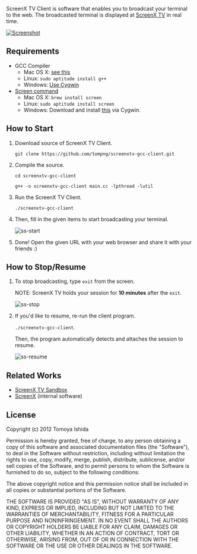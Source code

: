ScreenX TV Client is software that enables you to broadcast your terminal to the web. 
The broadcasted terminal is displayed at [ScreenX TV](http://screenx.tv) in real time.

[![Screenshot](https://raw.github.com/tompng/screenxtv-gcc-client/master/images/ss-screenxtv.png)](http://screenx.tv)

## Requirements

- GCC Compiler
  - Mac OS X: [see this](http://stackoverflow.com/questions/9353444/how-to-use-install-gcc-on-mac-os-x-10-8-xcode-4-4)
  - Linux: `sudo aptitude install g++`
  - Windows: [Use Cygwin](http://www.eecg.utoronto.ca/~aamodt/ece242/cygwin.html)
- [Screen command](http://www.gnu.org/software/screen/)
  - Mac OS X: `brew install screen`
  - Linux: `sudo aptitude install screen`
  - Windows: Download and install [this](http://directory.fsf.org/wiki/Screen) via Cygwin.

## How to Start

1. Download source of ScreenX TV Client.

   `git clone https://github.com/tompng/screenxtv-gcc-client.git`
   
2. Compile the source.

   `cd screenxtv-gcc-client`

   `g++ -o screenxtv-gcc-client main.cc -lpthread -lutil`
   
3. Run the ScreenX TV Client.

   `./screenxtv-gcc-client`

4. Then, fill in the given items to start broadcasting your terminal.

   ![ss-start](https://raw.github.com/tompng/screenxtv-gcc-client/master/images/ss-start.png)

5. Done! Open the given URL with your web browser and share it with your friends :)


## How to Stop/Resume

1. To stop broadcasting, type `exit` from the screen.

   NOTE: ScreenX TV holds your session for __10 minutes__ after the `exit`. 
   
   ![ss-stop](https://raw.github.com/tompng/screenxtv-gcc-client/master/images/ss-stop.png)

2. If you'd like to resume, re-run the client program.

   `./screenxtv-gcc-client`.

   Then, the program automatically detects and attaches the session to resume.
   
   ![ss-resume](https://raw.github.com/tompng/screenxtv-gcc-client/master/images/ss-resume.png)

## Related Works

- [ScreenX TV Sandbox](https://github.com/yasulab/screenxtv-sandbox)
- [ScreenX](https://github.com/tompng/screenx) (internal software)

## License

Copyright (c) 2012 Tomoya Ishida

Permission is hereby granted, free of charge, to any person obtaining a copy of this software and associated documentation files (the "Software"), to deal in the Software without restriction, including without limitation the rights to use, copy, modify, merge, publish, distribute, sublicense, and/or sell copies of the Software, and to permit persons to whom the Software is furnished to do so, subject to the following conditions:

The above copyright notice and this permission notice shall be included in all copies or substantial portions of the Software.

THE SOFTWARE IS PROVIDED "AS IS", WITHOUT WARRANTY OF ANY KIND, EXPRESS OR IMPLIED, INCLUDING BUT NOT LIMITED TO THE WARRANTIES OF MERCHANTABILITY, FITNESS FOR A PARTICULAR PURPOSE AND NONINFRINGEMENT. IN NO EVENT SHALL THE AUTHORS OR COPYRIGHT HOLDERS BE LIABLE FOR ANY CLAIM, DAMAGES OR OTHER LIABILITY, WHETHER IN AN ACTION OF CONTRACT, TORT OR OTHERWISE, ARISING FROM, OUT OF OR IN CONNECTION WITH THE SOFTWARE OR THE USE OR OTHER DEALINGS IN THE SOFTWARE.
